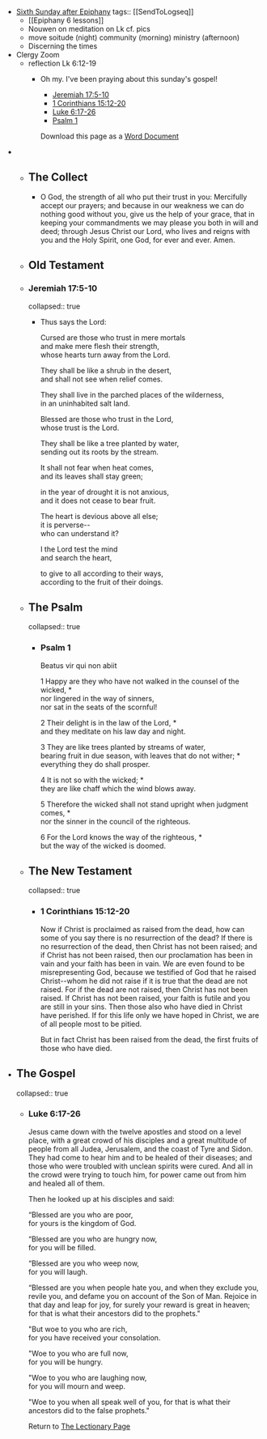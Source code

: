 - [Sixth Sunday after Epiphany](https://www.lectionarypage.net/YearC_RCL/Epiphany/CEpi6_RCL.html)
  tags:: [[SendToLogseq]]
	- [[Epiphany 6 lessons]]
	- Nouwen on meditation on Lk cf. pics
	- move soitude (night) community (morning) ministry (afternoon)
	- Discerning the times
- Clergy Zoom
	- reflection Lk 6:12-19
		- Oh my. I've been praying about this sunday's gospel!
		  
		  * [Jeremiah 17:5-10](https://www.lectionarypage.net/YearC_RCL/Epiphany/CEpi6_RCL.html#ot1)
		  * [1 Corinthians 15:12-20](https://www.lectionarypage.net/YearC_RCL/Epiphany/CEpi6_RCL.html#nt1)
		  * [Luke 6:17-26](https://www.lectionarypage.net/YearC_RCL/Epiphany/CEpi6_RCL.html#gsp1)
		  * [Psalm 1](https://www.lectionarypage.net/YearC_RCL/Epiphany/CEpi6_RCL.html#ps1)
		  
		  Download this page as a [Word Document](https://www.lectionarypage.net/YearC_RCL/Epiphany/CEpi6_RCL.docx)
-
	- ## The Collect
		- O God, the strength of all who put their trust in you: Mercifully accept our prayers; and because in our weakness we can do nothing good without you, give us the help of your grace, that in keeping your commandments we may please you both in will and deed; through Jesus Christ our Lord, who lives and reigns with you and the Holy Spirit, one God, for ever and ever. Amen.
	- ## Old Testament
	- ### Jeremiah 17:5-10
	  collapsed:: true
		- Thus says the Lord:
		  
		  Cursed are those who trust in mere mortals\
		  and make mere flesh their strength,\
		  whose hearts turn away from the Lord.
		  
		  They shall be like a shrub in the desert,\
		  and shall not see when relief comes.
		  
		  They shall live in the parched places of the wilderness,\
		  in an uninhabited salt land.
		  
		  Blessed are those who trust in the Lord,\
		  whose trust is the Lord.
		  
		  They shall be like a tree planted by water,\
		  sending out its roots by the stream.
		  
		  It shall not fear when heat comes,\
		  and its leaves shall stay green;
		  
		  in the year of drought it is not anxious,\
		  and it does not cease to bear fruit.
		  
		  The heart is devious above all else;\
		  it is perverse--\
		  who can understand it?
		  
		  I the Lord test the mind\
		  and search the heart,
		  
		  to give to all according to their ways,\
		  according to the fruit of their doings.
	- ## The Psalm
	  collapsed:: true
		- ### Psalm 1
		  
		  Beatus vir qui non abiit
		  
		  1 Happy are they who have not walked in the counsel of the wicked, \*\
		  nor lingered in the way of sinners,\
		  nor sat in the seats of the scornful!
		  
		  2 Their delight is in the law of the Lord, \*\
		  and they meditate on his law day and night.
		  
		  3 They are like trees planted by streams of water,\
		  bearing fruit in due season, with leaves that do not wither; \*\
		  everything they do shall prosper.
		  
		  4 It is not so with the wicked; \*\
		  they are like chaff which the wind blows away.
		  
		  5 Therefore the wicked shall not stand upright when judgment comes, \*\
		  nor the sinner in the council of the righteous.
		  
		  6 For the Lord knows the way of the righteous, \*\
		  but the way of the wicked is doomed.
	- ## The New Testament
	  collapsed:: true
		- ### 1 Corinthians 15:12-20
		  
		  Now if Christ is proclaimed as raised from the dead, how can some of you say there is no resurrection of the dead? If there is no resurrection of the dead, then Christ has not been raised; and if Christ has not been raised, then our proclamation has been in vain and your faith has been in vain. We are even found to be misrepresenting God, because we testified of God that he raised Christ--whom he did not raise if it is true that the dead are not raised. For if the dead are not raised, then Christ has not been raised. If Christ has not been raised, your faith is futile and you are still in your sins. Then those also who have died in Christ have perished. If for this life only we have hoped in Christ, we are of all people most to be pitied.
		  
		  But in fact Christ has been raised from the dead, the first fruits of those who have died.
- ## The Gospel
  collapsed:: true
	- ### Luke 6:17-26
	  
	  Jesus came down with the twelve apostles and stood on a level place, with a great crowd of his disciples and a great multitude of people from all Judea, Jerusalem, and the coast of Tyre and Sidon. They had come to hear him and to be healed of their diseases; and those who were troubled with unclean spirits were cured. And all in the crowd were trying to touch him, for power came out from him and healed all of them.
	  
	  Then he looked up at his disciples and said:
	  
	  “Blessed are you who are poor,\
	  for yours is the kingdom of God.
	  
	  “Blessed are you who are hungry now,\
	  for you will be filled.
	  
	  “Blessed are you who weep now,\
	  for you will laugh.
	  
	  “Blessed are you when people hate you, and when they exclude you, revile you, and defame you on account of the Son of Man. Rejoice in that day and leap for joy, for surely your reward is great in heaven; for that is what their ancestors did to the prophets."
	  
	  "But woe to you who are rich,\
	  for you have received your consolation.
	  
	  "Woe to you who are full now,\
	  for you will be hungry.
	  
	  "Woe to you who are laughing now,\
	  for you will mourn and weep.
	  
	  "Woe to you when all speak well of you, for that is what their ancestors did to the false prophets."
	  
	  Return to [The Lectionary Page](http://lectionarypage.net/)
